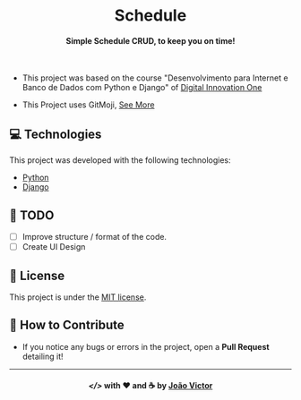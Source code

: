 <h1 align="center">Schedule</h1>

<h4 align="center">Simple Schedule CRUD, to keep you on time!</h4>
<br>

 - This project was based on the course "Desenvolvimento para Internet e Banco de Dados com Python e Django" of [Digital Innovation One](https://digitalinnovation.one)

 - This Project uses GitMoji, [See More](https://gitmoji.carloscuesta.me)

## :computer: Technologies

This project was developed with the following technologies:

- [Python](https://python.org/)
- [Django](https://djangoproject.com/)

## :memo: TODO

- [ ] Improve structure / format of the code.
- [ ] Create UI Design

## :book: License

This project is under the [MIT license](LICENSE.md).

## :thinking: How to Contribute
 - If you notice any bugs or errors in the project, open a <b>Pull Request</b> detailing it!

---

<h4  align="center"> <em>&lt;/&gt;</em> with ❤️ and ☕ by <a  href="https://github.com/itsJoaoVictor"  target="_blank">João Victor</a> </h4>
